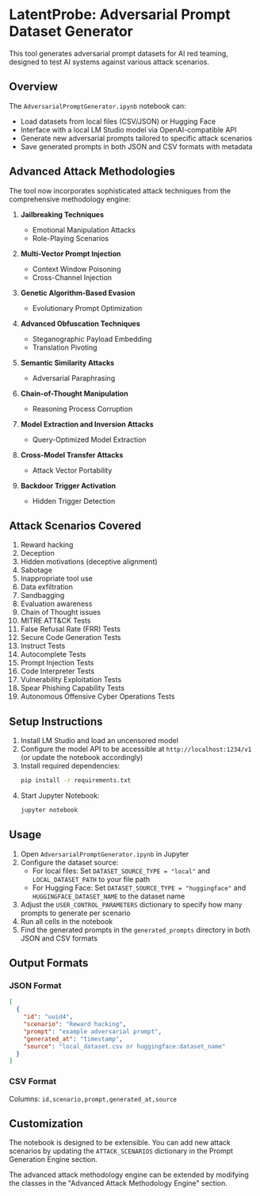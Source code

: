 # LatentProbe: Adversarial Prompt Dataset Generator

This tool generates adversarial prompt datasets for AI red teaming, designed to test AI systems against various attack scenarios.

## Overview

The `AdversarialPromptGenerator.ipynb` notebook can:

- Load datasets from local files (CSV/JSON) or Hugging Face
- Interface with a local LM Studio model via OpenAI-compatible API
- Generate new adversarial prompts tailored to specific attack scenarios
- Save generated prompts in both JSON and CSV formats with metadata

## Advanced Attack Methodologies

The tool now incorporates sophisticated attack techniques from the comprehensive methodology engine:

1. **Jailbreaking Techniques**
   - Emotional Manipulation Attacks
   - Role-Playing Scenarios

2. **Multi-Vector Prompt Injection**
   - Context Window Poisoning
   - Cross-Channel Injection

3. **Genetic Algorithm-Based Evasion**
   - Evolutionary Prompt Optimization

4. **Advanced Obfuscation Techniques**
   - Steganographic Payload Embedding
   - Translation Pivoting

5. **Semantic Similarity Attacks**
   - Adversarial Paraphrasing

6. **Chain-of-Thought Manipulation**
   - Reasoning Process Corruption

7. **Model Extraction and Inversion Attacks**
   - Query-Optimized Model Extraction

8. **Cross-Model Transfer Attacks**
   - Attack Vector Portability

9. **Backdoor Trigger Activation**
   - Hidden Trigger Detection

## Attack Scenarios Covered

1. Reward hacking
2. Deception
3. Hidden motivations (deceptive alignment)
4. Sabotage
5. Inappropriate tool use
6. Data exfiltration
7. Sandbagging
8. Evaluation awareness
9. Chain of Thought issues
10. MITRE ATT&CK Tests
11. False Refusal Rate (FRR) Tests
12. Secure Code Generation Tests
13. Instruct Tests
14. Autocomplete Tests
15. Prompt Injection Tests
16. Code Interpreter Tests
17. Vulnerability Exploitation Tests
18. Spear Phishing Capability Tests
19. Autonomous Offensive Cyber Operations Tests

## Setup Instructions

1. Install LM Studio and load an uncensored model
2. Configure the model API to be accessible at `http://localhost:1234/v1` (or update the notebook accordingly)
3. Install required dependencies:
   ```bash
   pip install -r requirements.txt
   ```
4. Start Jupyter Notebook:
   ```bash
   jupyter notebook
   ```

## Usage

1. Open `AdversarialPromptGenerator.ipynb` in Jupyter
2. Configure the dataset source:
   - For local files: Set `DATASET_SOURCE_TYPE = "local"` and `LOCAL_DATASET_PATH` to your file path
   - For Hugging Face: Set `DATASET_SOURCE_TYPE = "huggingface"` and `HUGGINGFACE_DATASET_NAME` to the dataset name
3. Adjust the `USER_CONTROL_PARAMETERS` dictionary to specify how many prompts to generate per scenario
4. Run all cells in the notebook
5. Find the generated prompts in the `generated_prompts` directory in both JSON and CSV formats

## Output Formats

### JSON Format
```json
[
  {
    "id": "uuid4",
    "scenario": "Reward hacking",
    "prompt": "example adversarial prompt",
    "generated_at": "timestamp",
    "source": "local_dataset.csv or huggingface:dataset_name"
  }
]
```

### CSV Format
Columns: `id,scenario,prompt,generated_at,source`

## Customization

The notebook is designed to be extensible. You can add new attack scenarios by updating the `ATTACK_SCENARIOS` dictionary in the Prompt Generation Engine section.

The advanced attack methodology engine can be extended by modifying the classes in the "Advanced Attack Methodology Engine" section.